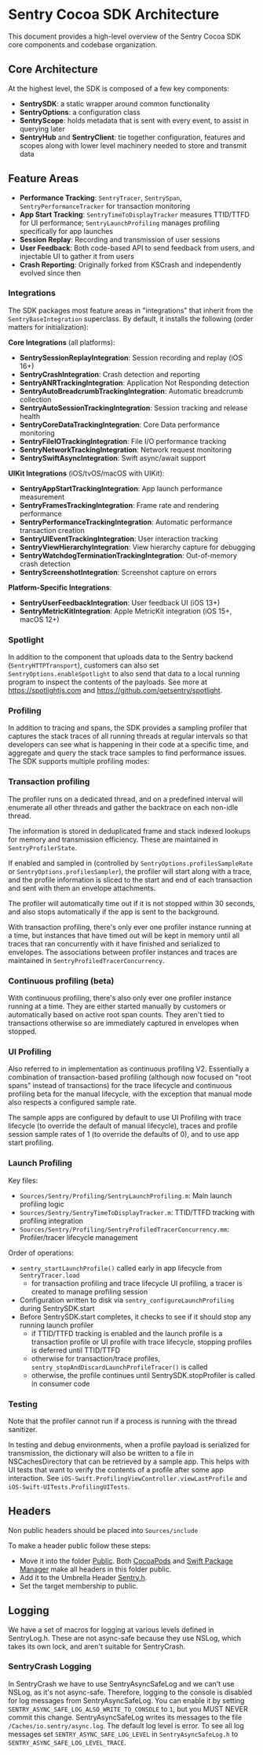 # Sentry Cocoa SDK Architecture

This document provides a high-level overview of the Sentry Cocoa SDK core components and codebase organization.

## Core Architecture

At the highest level, the SDK is composed of a few key components:

- **SentrySDK**: a static wrapper around common functionality
- **SentryOptions**: a configuration class
- **SentryScope**: holds metadata that is sent with every event, to assist in querying later
- **SentryHub** and **SentryClient**: tie together configuration, features and scopes along with lower level machinery needed to store and transmit data

## Feature Areas

- **Performance Tracking**: `SentryTracer`, `SentrySpan`, `SentryPerformanceTracker` for transaction monitoring
- **App Start Tracking**: `SentryTimeToDisplayTracker` measures TTID/TTFD for UI performance; `SentryLaunchProfiling` manages profiling specifically for app launches
- **Session Replay**: Recording and transmission of user sessions
- **User Feedback**: Both code-based API to send feedback from users, and injectable UI to gather it from users
- **Crash Reporting**: Originally forked from KSCrash and independently evolved since then

### Integrations

The SDK packages most feature areas in "integrations" that inherit from the `SentryBaseIntegration` superclass. By default, it installs the following (order matters for initialization):

**Core Integrations** (all platforms):

- **SentrySessionReplayIntegration**: Session recording and replay (iOS 16+)
- **SentryCrashIntegration**: Crash detection and reporting
- **SentryANRTrackingIntegration**: Application Not Responding detection
- **SentryAutoBreadcrumbTrackingIntegration**: Automatic breadcrumb collection
- **SentryAutoSessionTrackingIntegration**: Session tracking and release health
- **SentryCoreDataTrackingIntegration**: Core Data performance monitoring
- **SentryFileIOTrackingIntegration**: File I/O performance tracking
- **SentryNetworkTrackingIntegration**: Network request monitoring
- **SentrySwiftAsyncIntegration**: Swift async/await support

**UIKit Integrations** (iOS/tvOS/macOS with UIKit):

- **SentryAppStartTrackingIntegration**: App launch performance measurement
- **SentryFramesTrackingIntegration**: Frame rate and rendering performance
- **SentryPerformanceTrackingIntegration**: Automatic performance transaction creation
- **SentryUIEventTrackingIntegration**: User interaction tracking
- **SentryViewHierarchyIntegration**: View hierarchy capture for debugging
- **SentryWatchdogTerminationTrackingIntegration**: Out-of-memory crash detection
- **SentryScreenshotIntegration**: Screenshot capture on errors

**Platform-Specific Integrations**:

- **SentryUserFeedbackIntegration**: User feedback UI (iOS 13+)
- **SentryMetricKitIntegration**: Apple MetricKit integration (iOS 15+, macOS 12+)

### Spotlight

In addition to the component that uploads data to the Sentry backend (`SentryHTTPTransport`), customers can also set `SentryOptions.enableSpotlight` to also send that data to a local running program to inspect the contents of the payloads. See more at https://spotlightjs.com and https://github.com/getsentry/spotlight.

### Profiling

In addition to tracing and spans, the SDK provides a sampling profiler that captures the stack traces of all running threads at regular intervals so that developers can see what is happening in their code at a specific time, and aggregate and query the stack trace samples to find performance issues. The SDK supports multiple profiling modes:

### Transaction profiling

The profiler runs on a dedicated thread, and on a predefined interval will enumerate all other threads and gather the backtrace on each non-idle thread.

The information is stored in deduplicated frame and stack indexed lookups for memory and transmission efficiency. These are maintained in `SentryProfilerState`.

If enabled and sampled in (controlled by `SentryOptions.profilesSampleRate` or `SentryOptions.profilesSampler`), the profiler will start along with a trace, and the profile information is sliced to the start and end of each transaction and sent with them an envelope attachments.

The profiler will automatically time out if it is not stopped within 30 seconds, and also stops automatically if the app is sent to the background.

With transaction profiling, there's only ever one profiler instance running at a time, but instances that have timed out will be kept in memory until all traces that ran concurrently with it have finished and serialized to envelopes. The associations between profiler instances and traces are maintained in `SentryProfiledTracerConcurrency`.

### Continuous profiling (beta)

With continuous profiling, there's also only ever one profiler instance running at a time. They are either started manually by customers or automatically based on active root span counts. They aren't tied to transactions otherwise so are immediately captured in envelopes when stopped.

### UI Profiling

Also referred to in implementation as continuous profiling V2. Essentially a combination of transaction-based profiling (although now focused on "root spans" instead of transactions) for the trace lifecycle and continuous profiling beta for the manual lifecycle, with the exception that manual mode also respects a configured sample rate.

The sample apps are configured by default to use UI Profiling with trace lifecycle (to override the default of manual lifecycle), traces and profile session sample rates of 1 (to override the defaults of 0), and to use app start profiling.

### Launch Profiling

Key files:

- `Sources/Sentry/Profiling/SentryLaunchProfiling.m`: Main launch profiling logic
- `Sources/Sentry/SentryTimeToDisplayTracker.m`: TTID/TTFD tracking with profiling integration
- `Sources/Sentry/Profiling/SentryProfiledTracerConcurrency.mm`: Profiler/tracer lifecycle management

Order of operations:

- `sentry_startLaunchProfile()` called early in app lifecycle from `SentryTracer.load`
  - for transaction profiling and trace lifecycle UI profiling, a tracer is created to manage profiling session
- Configuration written to disk via `sentry_configureLaunchProfiling` during SentrySDK.start
- Before SentrySDK.start completes, it checks to see if it should stop any running launch profiler
  - if TTID/TTFD tracking is enabled and the launch profile is a transaction profile or UI profile with trace lifecycle, stopping profiles is deferred until TTID/TTFD
  - otherwise for transaction/trace profiles, `sentry_stopAndDiscardLaunchProfileTracer()` is called
  - otherwise, the profile continues until SentrySDK.stopProfiler is called in consumer code

### Testing

Note that the profiler cannot run if a process is running with the thread sanitizer.

In testing and debug environments, when a profile payload is serialized for transmission, the dictionary will also be written to a file in NSCachesDirectory that can be retrieved by a sample app. This helps with UI tests that want to verify the contents of a profile after some app interaction. See `iOS-Swift.ProfilingViewController.viewLastProfile` and `iOS-Swift-UITests.ProfilingUITests`.

## Headers

Non public headers should be placed into `Sources/include`

To make a header public follow these steps:

- Move it into the folder [Public](/Sources/Sentry/Public). Both [CocoaPods](Sentry.podspec) and [Swift Package Manager](Package.swift) make all headers in this folder public.
- Add it to the Umbrella Header [Sentry.h](/Sources/Sentry/Public/Sentry.h).
- Set the target membership to public.

## Logging

We have a set of macros for logging at various levels defined in SentryLog.h. These are not async-safe because they use NSLog, which takes its own lock, and aren't suitable for SentryCrash.

### SentryCrash Logging

In SentryCrash we have to use SentryAsyncSafeLog and we can't use NSLog, as it's not async-safe. Therefore, logging to the console is disabled for log messages from SentryAsyncSafeLog. You can enable it by setting `SENTRY_ASYNC_SAFE_LOG_ALSO_WRITE_TO_CONSOLE` to `1`, but you MUST NEVER commit this change. SentryAsyncSafeLog writes its messages to the file `/Caches/io.sentry/async.log`. The default log level is error. To see all log messages set `SENTRY_ASYNC_SAFE_LOG_LEVEL` in `SentryAsyncSafeLog.h` to `SENTRY_ASYNC_SAFE_LOG_LEVEL_TRACE`.
